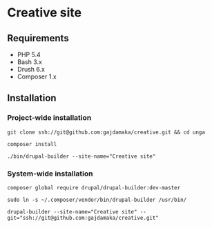 # Creative site

## Requirements

- PHP 5.4
- Bash 3.x
- Drush 6.x
- Composer 1.x

## Installation

### Project-wide installation

```
git clone ssh://git@github.com:gajdamaka/creative.git && cd unga
```

```
composer install
```

```
./bin/drupal-builder --site-name="Creative site"
```

### System-wide installation

```
composer global require drupal/drupal-builder:dev-master
```

```
sudo ln -s ~/.composer/vendor/bin/drupal-builder /usr/bin/
```

```
drupal-builder --site-name="Creative site" --git="ssh://git@github.com:gajdamaka/creative.git"
```
